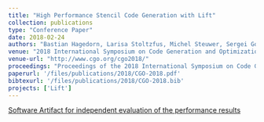 ```yaml
---
title: "High Performance Stencil Code Generation with Lift"
collection: publications
type: "Conference Paper"
date: 2018-02-24
authors: "Bastian Hagedorn, Larisa Stoltzfus, Michel Steuwer, Sergei Gorlatch, and Christophe Dubach"
venue: "2018 International Symposium on Code Generation and Optimization (CGO)"
venue-url: "http://www.cgo.org/cgo2018/"
proceedings: "Proceedings of the 2018 International Symposium on Code Generation and Optimization, CGO 2018, Vienna, Austria, February 24-28, 2018"
paperurl: '/files/publications/2018/CGO-2018.pdf'
bibtexurl: '/files/publications/2018/CGO-2018.bib'
projects: ['Lift']
---
```


<a href="https://gitlab.com/larisa.stoltzfus/liftstencil-cgo2018-artifact/" style="margin-right:1em">
<span class="fa-stack fa-1x"><i class="fa fa-bar-chart fa-stack-1x fa-flip-horizontal" style="left:-.1em;top:-.1em"></i>
<span class="fa fa-stack-2x"><i class="fa fa-search" aria-hidden="true"></i></span></span>
Software Artifact for independent evaluation of the performance results</a>
